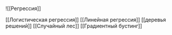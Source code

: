 ![[Регрессия]]

[[Логистическая регрессия]]
[[Линейная регрессия]]
[[деревья решений]]
[[Случайный лес]]
[[Градиентный бустинг]]